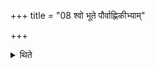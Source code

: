 +++
title = "08 श्वो भूते पौर्वाह्णिकीभ्याम्"

+++

<details><summary>थिते</summary>

8. On the next day having performed the (Pravargya and Upasad-rites) of the morning, (the Adhvaryu) builds the fourth layer.   
</details>
